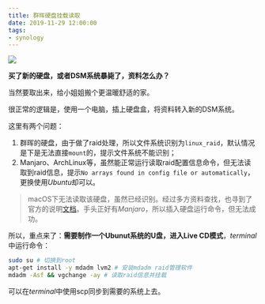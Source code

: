 ```yaml
---
title: 群晖硬盘挂载读取
date: 2019-11-29 12:00:00
tags: 
- synology
---
```


![](https://ae01.alicdn.com/kf/H79e88ecdcd5141ec9cc0d25d3c42f2d6p.jpg)

**买了新的硬盘，或者DSM系统暴毙了，资料怎么办？**
<!--more-->

当然要取出来，给小姐姐搬个更温暖舒适的家。



很正常的逻辑是，使用一个电脑，插上硬盘盒，将资料转入新的DSM系统。

这里有两个问题：

1. 群晖的硬盘，由于做了raid处理，所以文件系统识别为`linux_raid`，默认情况是下是无法直接`mount`的，提示文件系统不能识别；
2. Manjaro、ArchLinux等，虽然能正常运行读取raid配置信息命令，但无法读取到raid信息，提示`No arrays found in config file or automatically`，更换使用*Ubuntu*却可以。

>  macOS下无法读取该硬盘，虽然已经识别。经过多方资料查找，也寻到了官方的说明[文档](https://www.synology.com/zh-cn/knowledgebase/DSM/tutorial/Storage/How_can_I_recover_data_from_my_DiskStation_using_a_PC)。手头正好有*Manjaro*，所以插入硬盘运行命令，但无法成功。

所以，重点来了：**需要制作一个Ubunut系统的U盘，进入Live CD模式**，*terminal*中运行命令：

```bash
sudo su # 切换到root
apt-get install -y mdadm lvm2 # 安装mdadm raid管理软件
mdadm -Asf && vgchange -ay # 读取raid信息并挂载
```

可以在*terminal*中使用scp同步到需要的系统上去。
